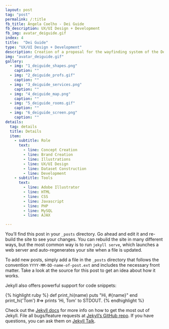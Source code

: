```yaml
---
layout: post
tag: "post"
permalink: /:title
fb_title: Ângela Coelho - Dei Guide
fb_description: UX/UI Design + Development
fb_img: avatar_deiguide.gif
index: 4
title:  "Dei Guide"
type: "UX/UI Design + Development"
description: Creation of a proposal for the wayfinding system of the Department of Informatics Engineering at the University of Coimbra, Portugal. The system presented the teachers bureaus and the way to get there, the different services available inside the department and the path to every room of the building. This academic project was developed in group and consisted in finding the better solution to communicate precisely the information needed by the user in the less time possible. In this way, the approach followed was to associate each one of the main places to a different shape with a specific color and concentrate all the communication basis in these elementary shapes.
img: "avatar_deiguide.gif"
gallery:
  - img: "1_deiguide_shapes.png"
    caption: ""
  - img: "2_deiguide_profs.gif"
    caption: ""
  - img: "3_deiguide_services.png"
    caption: ""
  - img: "4_deiguide_map.png"
    caption: ""
  - img: "5_deiguide_rooms.gif"
    caption: ""
  - img: "6_deiguide_screen.png"
    caption: ""
details:
  tag: details
  title: Details
  item:
    - subtitle: Role
      text:
        - line: Concept Creation
        - line: Brand Creation
        - line: Illustrations
        - line: UX/UI Design
        - line: Dataset Construction
        - line: Development
    - subtitle: Tools
      text:
        - line: Adobe Illustrator
        - line: HTML
        - line: CSS
        - line: Javascript
        - line: PHP
        - line: MySQL
        - line: AJAX

---
```

You’ll find this post in your `_posts` directory. Go ahead and edit it and re-build the site to see your changes. You can rebuild the site in many different ways, but the most common way is to run `jekyll serve`, which launches a web server and auto-regenerates your site when a file is updated.

To add new posts, simply add a file in the `_posts` directory that follows the convention `YYYY-MM-DD-name-of-post.ext` and includes the necessary front matter. Take a look at the source for this post to get an idea about how it works.

Jekyll also offers powerful support for code snippets:

{% highlight ruby %}
def print_hi(name)
  puts "Hi, #{name}"
end
print_hi('Tom')
#=> prints 'Hi, Tom' to STDOUT.
{% endhighlight %}

Check out the [Jekyll docs][jekyll-docs] for more info on how to get the most out of Jekyll. File all bugs/feature requests at [Jekyll’s GitHub repo][jekyll-gh]. If you have questions, you can ask them on [Jekyll Talk][jekyll-talk].

[jekyll-docs]: https://jekyllrb.com/docs/home
[jekyll-gh]:   https://github.com/jekyll/jekyll
[jekyll-talk]: https://talk.jekyllrb.com/
